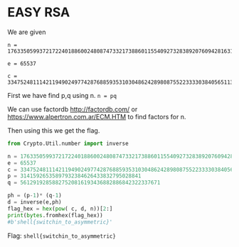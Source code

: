 # EASY RSA

We are given 

```
n = 1763350599372172240188600248087473321738860115540927328389207609428163138985769311

e = 65537

c = 33475248111421194902497742876885935310304862428980875522333303840565113662943528
```

First we have find p,q using n. ``n = pq``

We can use factordb http://factordb.com/ or https://www.alpertron.com.ar/ECM.HTM to find factors for n.

Then using this we get the flag.

```py
from Crypto.Util.number import inverse

n = 1763350599372172240188600248087473321738860115540927328389207609428163138985769311
e = 65537
c = 33475248111421194902497742876885935310304862428980875522333303840565113662943528
p = 31415926535897932384626433832795028841
q = 56129192858827520816193436882886842322337671

ph = (p-1)* (q-1)
d = inverse(e,ph)
flag_hex = hex(pow( c, d, n))[2:]
print(bytes.fromhex(flag_hex))
#b'shell{switchin_to_asymmetric}'
```

Flag: ``shell{switchin_to_asymmetric}``
